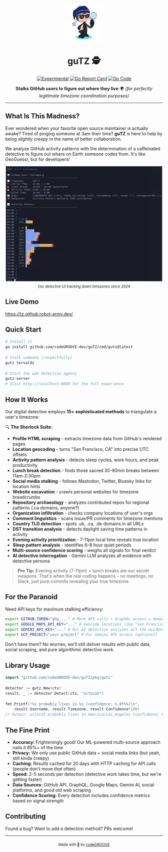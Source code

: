<div align="center">
  <img src="media/octocat-small.png" alt="guTZ Detective" width="120">

  # guTZ 🕵️

  [![Experimental](https://img.shields.io/badge/status-experimental-orange.svg)](https://github.com/codeGROOVE-dev/guTZ)
  [![Go Report Card](https://goreportcard.com/badge/github.com/codeGROOVE-dev/guTZ)](https://goreportcard.com/report/github.com/codeGROOVE-dev/guTZ)
  [![Go Code](https://img.shields.io/badge/go%20code-pretty%20good-brightgreen.svg)](go.mod)

  **Stalks GitHub users to figure out where they live** 🌍
  *(for perfectly legitimate timezone coordination purposes)*
</div>

---

## What Is This Madness?

Ever wondered when your favorite open source maintainer is actually awake? Tired of pinging someone at 3am their time? **guTZ** is here to help by being *slightly creepy* in the name of better collaboration.

We analyze GitHub activity patterns with the determination of a caffeinated detective to figure out where on Earth someone codes from. It's like GeoGuessr, but for developers!

<div align="center">
  <img src="media/screenshot.png" alt="The Detective UI in Action" width="500">
  <br><sub><i>Our detective UI tracking down timezones since 2024</i></sub>
</div>

## Live Demo

https://tz.github.robot-army.dev/

## Quick Start

```bash
# Install it
go install github.com/codeGROOVE-dev/guTZ/cmd/gutz@latest

# Stalk someone (respectfully)
gutz torvalds

# Start the web detective agency
gutz-server
# Visit http://localhost:8080 for the full experience
```

## How It Works

Our digital detective employs **15+ sophisticated methods** to triangulate a user's timezone:

🔍 **The Sherlock Suite:**
- **Profile HTML scraping** - extracts timezone data from GitHub's rendered pages
- **Location geocoding** - turns "San Francisco, CA" into precise UTC offsets
- **Activity pattern analysis** - detects sleep cycles, work hours, and peak productivity  
- **Lunch break detection** - finds those sacred 30-90min breaks between 11am-2:30pm
- **Social media stalking** - follows Mastodon, Twitter, Bluesky links for location hints
- **Website excavation** - crawls personal websites for timezone breadcrumbs
- **Repository archaeology** - analyzes contributed repos for regional patterns (.ca domains, anyone?)
- **Organization infiltration** - checks company locations of user's orgs
- **Comment linguistics** - scans issue/PR comments for timezone mentions
- **Country TLD detection** - spots .uk, .ca, .de domains in all URLs
- **DST transition analysis** - detects daylight saving time patterns in activity
- **Evening activity prioritization** - 7-11pm local time reveals true location
- **Sleep pattern analysis** - identifies 6-8 hour quiet periods
- **Multi-source confidence scoring** - weighs all signals for final verdict
- **AI detective interrogation** - Gemini LLM analyzes all evidence with detective persona

> **Pro Tip:** Evening activity (7-11pm) + lunch breaks are our secret weapons. That's when the real coding happens – no meetings, no Slack, just pure commits revealing your true timezone.

## For the Paranoid

Need API keys for maximum stalking efficiency:

```bash
export GITHUB_TOKEN="ghp_..." # More API calls + GraphQL access = deeper intel
export GOOGLE_MAPS_API_KEY="..." # Geocode locations like "San Francisco, CA"
export GEMINI_API_KEY="..." # Our AI detective analyzes all the evidence  
export GCP_PROJECT="your-project" # For Gemini API access (optional)
```

Don't have them? No worries, we'll still deliver results with public data, social scraping, and pure algorithmic detective work.

## Library Usage

```go
import "github.com/codeGROOVE-dev/guTZ/pkg/gutz"

detector := gutz.New(ctx)
result, _ := detector.Detect(ctx, "octocat")

fmt.Printf("%s probably lives in %s (confidence: %.0f%%)\n",
    result.Username, result.Timezone, result.Confidence*100)
// Output: octocat probably lives in America/Los_Angeles (confidence: 85%)
```

## The Fine Print

- **Accuracy:** Frighteningly good! Our ML-powered multi-source approach nails it 85%+ of the time
- **Privacy:** We only use public GitHub data + social media links (but yeah, still kinda creepy)
- **Caching:** Results cached for 20 days with HTTP caching for API calls (people don't move *that* often)
- **Speed:** 2-5 seconds per detection (detective work takes time, but we're getting faster)
- **Data Sources:** GitHub API, GraphQL, Google Maps, Gemini AI, social platforms, and good old web scraping
- **Confidence Scoring:** Every detection includes confidence metrics based on signal strength

## Contributing

Found a bug? Want to add a detection method? PRs welcome!

---

<div align="center">
  <sub>Made with 🪿 by <a href="https://codegroove.dev">codeGROOVE</a></sub>
</div>
